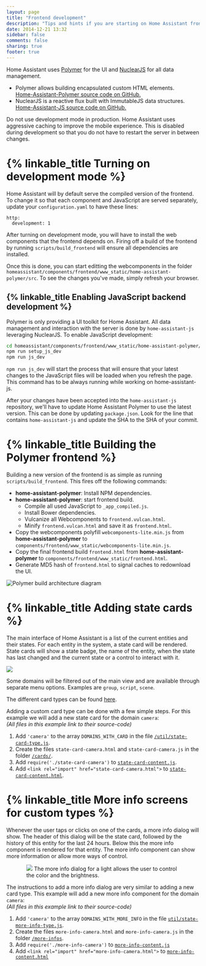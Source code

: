 ```yaml
---
layout: page
title: "Frontend development"
description: "Tips and hints if you are starting on Home Assistant frontend development"
date: 2014-12-21 13:32
sidebar: false
comments: false
sharing: true
footer: true
---
```


Home Assistant uses [Polymer](https://www.polymer-project.org/) for the UI and [NuclearJS](http://optimizely.github.io/nuclear-js/) for all data management. 

 * Polymer allows building encapsulated custom HTML elements.  
   [Home-Assistant-Polymer source code on GitHub.](https://github.com/balloob/home-assistant-polymer)
 * NuclearJS is a reactive flux built with ImmutableJS data structures.  
   [Home-Assistant-JS source code on GitHub.](https://github.com/balloob/home-assistant-js)

<p class='note warning'>
Do not use development mode in production. Home Assistant uses aggressive caching to improve the mobile experience. This is disabled during development so that you do not have to restart the server in between changes.
</p>

# {% linkable_title Turning on development mode %}
Home Assistant will by default serve the compiled version of the frontend. To change it so that each component and JavaScript are served separately, update your `configuration.yaml` to have these lines:

```
http:
  development: 1
```

After turning on development mode, you will have to install the web components that the frontend depends on. Firing off a build of the frontend by running `scripts/build_frontend` will ensure all dependencies are installed.

Once this is done, you can start editting the webcomponents in the folder `homeassistant/components/frontend/www_static/home-assistant-polymer/src`. To see the changes you've made, simply refresh your browser.

## {% linkable_title Enabling JavaScript backend development %}

Polymer is only providing a UI toolkit for Home Assistant. All data management and interaction with the server is done by `home-assistant-js` leveraging NuclearJS. To enable JavaScript development:

```bash
cd homeassistant/components/frontend/www_static/home-assistant-polymer/
npm run setup_js_dev
npm run js_dev
```

`npm run js_dev` will start the process that will ensure that your latest changes to the JavaScript files will be loaded when you refresh the page. This command has to be always running while working on home-assistant-js.

After your changes have been accepted into the `home-assistant-js` repository, we'll have to update Home Assistant Polymer to use the latest version. This can be done by updating `package.json`. Look for the line that contains `home-assistant-js` and update the SHA to the SHA of your commit.

# {% linkable_title Building the Polymer frontend %}

Building a new version of the frontend is as simple as running `scripts/build_frontend`. This fires off the following commands:

 * **home-assistant-polymer**: Install NPM dependencies.
 * **home-assistant-polymer**: start frontend build.
   * Compile all used JavaScript to `_app_compiled.js`.
   * Install Bower dependencies.
   * Vulcanize all Webcomponents to `frontend.vulcan.html`.
   * Minify `frontend.vulcan.html` and save it as `frontend.html`.
 * Copy the webcomponents polyfill `webcomponents-lite.min.js` from **home-assistant-polymer** to `components/frontend/www_static/webcomponents-lite.min.js`.
 * Copy the final frontend build `frontend.html` from **home-assistant-polymer** to `components/frontend/www_static/frontend.html`.
 * Generate MD5 hash of `frontend.html` to signal caches to redownload the UI.

<p class='img'>
<img src='/images/frontend/polymer-build-architecture.png' alt='Polymer build architecture diagram' />
</p>

# {% linkable_title Adding state cards %}

The main interface of Home Assistant is a list of the current entities and their states. For each entity in the system, a state card will be rendered. State cards will show a state badge, the name of the entity, when the state has last changed and the current state or a control to interact with it.

<img src='/images/frontend/frontend-cards.png' />

Some domains will be filtered out of the main view and are available through separate menu options. Examples are `group`, `script`, `scene`.

The different card types can be found [here](https://github.com/balloob/home-assistant-polymer/tree/master/src/cards).

Adding a custom card type can be done with a few simple steps. For this example we will add a new state card for the domain `camera`:  
_(All files in this example link to their source-code)_

 1. Add `'camera'` to the array `DOMAINS_WITH_CARD` in the file [`/util/state-card-type.js`](https://github.com/balloob/home-assistant-polymer/blob/master/src/util/state-card-type.js#L3-L4).
 2. Create the files `state-card-camera.html` and `state-card-camera.js` in the folder [`/cards/`](https://github.com/balloob/home-assistant-polymer/tree/master/src/cards).
 3. Add `require('./state-card-camera')` to [`state-card-content.js`](https://github.com/balloob/home-assistant-polymer/blob/master/src/cards/state-card-content.js).
 4. Add `<link rel="import" href="state-card-camera.html">` to [`state-card-content.html`](https://github.com/balloob/home-assistant-polymer/blob/master/src/cards/state-card-content.html).

# {% linkable_title More info screens for custom types %}

Whenever the user taps or clicks on one of the cards, a more info dialog will show. The header of this dialog will be the state card, followed by the history of this entity for the last 24 hours. Below this the more info component is rendered for that entity. The more info component can show more information or allow more ways of control.

<p class='img' style='max-width: 400px; margin-left: auto; margin-right: auto;'>
  <img src='/images/frontend/frontend-more-info-light.png'>
  The more info dialog for a light allows the user to control the color and the brightness.
</p>

The instructions to add a more info dialog are very similar to adding a new card type. This example will add a new more info component for the domain `camera`:  
_(All files in this example link to their source-code)_

 1. Add `'camera'` to the array `DOMAINS_WITH_MORE_INFO` in the file [`util/state-more-info-type.js`](https://github.com/balloob/home-assistant-polymer/blob/master/src/util/state-more-info-type.js#L1).
 2. Create the files `more-info-camera.html` and `more-info-camera.js` in the folder [`/more-infos`](https://github.com/balloob/home-assistant-polymer/tree/master/src/more-infos).
 3. Add `require('./more-info-camera')` to [`more-info-content.js`](https://github.com/balloob/home-assistant-polymer/blob/master/src/more-infos/more-info-content.js)
 4. Add `<link rel="import" href="more-info-camera.html">` to [`more-info-content.html`](https://github.com/balloob/home-assistant-polymer/blob/master/src/more-infos/more-info-content.html)
